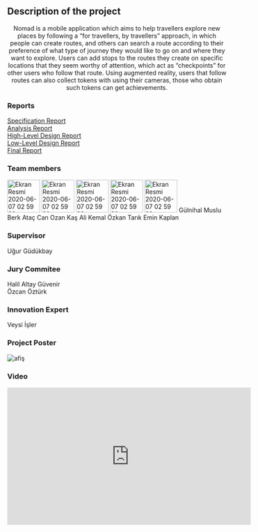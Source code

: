 ## Description of the project
<p align="center">
Nomad is a mobile application which aims to help travellers explore new places by following a “for travellers, by travellers” approach, in which people can create routes, and others can search a route according to their preference of what type of journey they would like to go on and where they want to explore. Users can add stops to the routes they create on specific locations that they seem worthy of attention, which act as “checkpoints” for other users who follow that route. Using augmented reality, users that follow routes can also collect tokens with using their cameras, those who obtain such tokens can get achievements.
 </p>

### Reports
[Specification Report](https://github.com/nomad-design/nomad-design.github.io/raw/master/SpecificationReport_Nomad.pdf)<br>
[Analysis Report](https://github.com/nomad-design/nomad-design.github.io/raw/master/AnalysisReport_Nomad.pdf)<br>
[High-Level Design Report](https://github.com/nomad-design/nomad-design.github.io/raw/master/HighLevelDesignReport_Nomad.pdf)<br>
[Low-Level Design Report](https://github.com/nomad-design/nomad-design.github.io/raw/master/LowLevelDesignReport_Nomad.pdf)<br>
[Final Report](https://github.com/nomad-design/nomad-design.github.io/raw/master/FinalReport_Nomad.pdf)<br>

### Team members

<img width="75" alt="Ekran Resmi 2020-06-07 02 59 22" src="https://user-images.githubusercontent.com/66538043/83957006-5c7f4380-a86c-11ea-8e04-51c98adf82ed.png">  
<img width="75" alt="Ekran Resmi 2020-06-07 02 59 22" src="https://user-images.githubusercontent.com/66538043/83957006-5c7f4380-a86c-11ea-8e04-51c98adf82ed.png"> 
<img width="75" alt="Ekran Resmi 2020-06-07 02 59 22" src="https://user-images.githubusercontent.com/66538043/83957006-5c7f4380-a86c-11ea-8e04-51c98adf82ed.png"> 
<img width="75" alt="Ekran Resmi 2020-06-07 02 59 22" src="https://user-images.githubusercontent.com/66538043/83957006-5c7f4380-a86c-11ea-8e04-51c98adf82ed.png"> 
<img width="75" alt="Ekran Resmi 2020-06-07 02 59 22" src="https://user-images.githubusercontent.com/66538043/83957006-5c7f4380-a86c-11ea-8e04-51c98adf82ed.png"> 
Gülnihal Muslu
Berk Ataç 
Can Ozan Kaş 
Ali Kemal Özkan 
Tarık Emin Kaplan 



### Supervisor
Uğur Güdükbay

### Jury Commitee
Halil Altay Güvenir <br>
Özcan Öztürk

### Innovation Expert
Veysi İşler

### Project Poster
![afiş](https://user-images.githubusercontent.com/66538043/83956788-69029c80-a86a-11ea-8bb9-7894e2da59d6.jpg)

### Video

<iframe width="560" height="315" src="https://www.youtube.com/embed/Eq8uI2oJd0Y" frameborder="0" allow="accelerometer; autoplay; encrypted-media; gyroscope; picture-in-picture" allowfullscreen></iframe>
